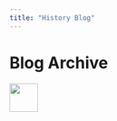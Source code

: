 ```yaml
---
title: "History Blog"
---
```



# Blog Archive

<img src="./assets/pres-bush-patriot.png" width="50" height="50">
